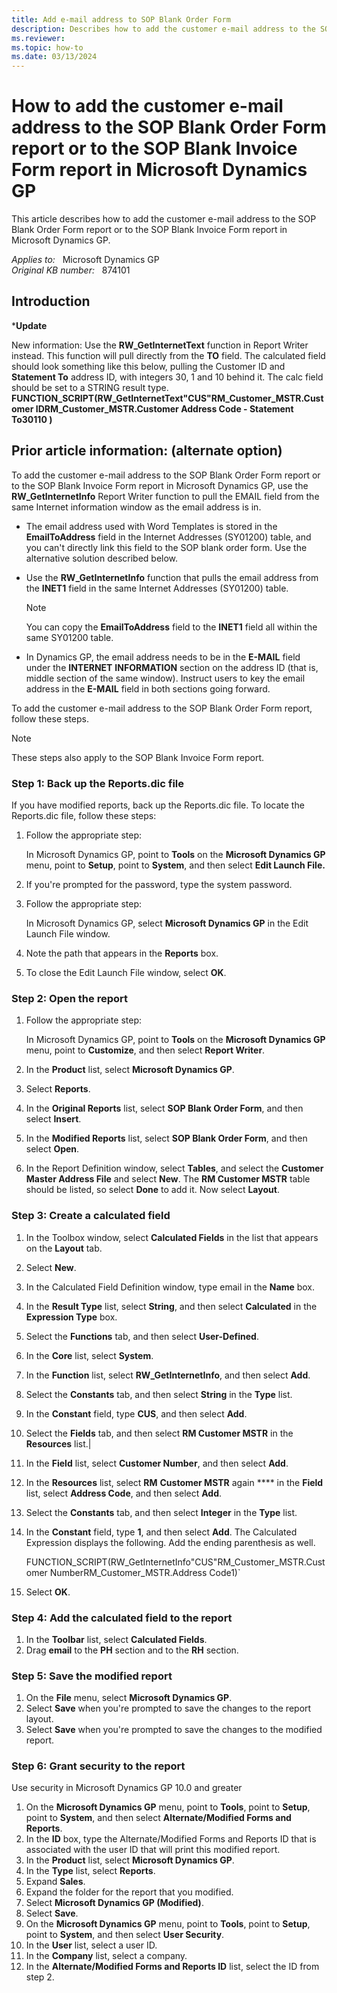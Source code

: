 ```yaml
---
title: Add e-mail address to SOP Blank Order Form
description: Describes how to add the customer e-mail address to the SOP Blank Order Form report or to the SOP Blank Invoice Form report in Microsoft Dynamics GP.
ms.reviewer:
ms.topic: how-to
ms.date: 03/13/2024
---
```

# How to add the customer e-mail address to the SOP Blank Order Form report or to the SOP Blank Invoice Form report in Microsoft Dynamics GP

This article describes how to add the customer e-mail address to the SOP Blank Order Form report or to the SOP Blank Invoice Form report in Microsoft Dynamics GP.

_Applies to:_ &nbsp; Microsoft Dynamics GP  
_Original KB number:_ &nbsp; 874101

## Introduction

***Update**

New information: Use the **RW_GetInternetText** function in Report Writer instead. This function will pull directly from the **TO** field. The calculated field should look something like this below, pulling the Customer ID and **Statement To** address ID, with integers 30, 1 and 10 behind it. The calc field should be set to a STRING result type.  
**FUNCTION_SCRIPT(RW_GetInternetText"CUS"RM_Customer_MSTR.Customer IDRM_Customer_MSTR.Customer Address Code - Statement To30110 )**

## Prior article information: (alternate option)

To add the customer e-mail address to the SOP Blank Order Form report or to the SOP Blank Invoice Form report in Microsoft Dynamics GP, use the **RW_GetInternetInfo** Report Writer function to pull the EMAIL field from the same Internet information window as the email address is in.

- The email address used with Word Templates is stored in the **EmailToAddress** field in the Internet Addresses (SY01200) table, and you can't directly link this field to the SOP blank order form. Use the alternative solution described below.
- Use the **RW_GetInternetInfo** function that pulls the email address from the **INET1** field in the same Internet Addresses (SY01200) table.

    > [!NOTE]
    > You can copy the **EmailToAddress** field to the **INET1** field all within the same SY01200 table.
- In Dynamics GP, the email address needs to be in the **E-MAIL** field under the **INTERNET** **INFORMATION** section on the address ID (that is, middle section of the same window).  Instruct users to key the email address in the **E-MAIL** field in both sections going forward.

To add the customer e-mail address to the SOP Blank Order Form report, follow these steps.

> [!NOTE]
> These steps also apply to the SOP Blank Invoice Form report.

### Step 1: Back up the Reports.dic file

If you have modified reports, back up the Reports.dic file. To locate the Reports.dic file, follow these steps:

1. Follow the appropriate step:

   In Microsoft Dynamics GP, point to **Tools** on the **Microsoft Dynamics GP** menu, point to **Setup**, point to **System**, and then select **Edit Launch File.**

2. If you're prompted for the password, type the system password.
3. Follow the appropriate step:

    In Microsoft Dynamics GP, select **Microsoft Dynamics GP** in the Edit Launch File window.

4. Note the path that appears in the **Reports** box.
5. To close the Edit Launch File window, select **OK**.

### Step 2: Open the report

1. Follow the appropriate step:

    In Microsoft Dynamics GP, point to **Tools** on the **Microsoft Dynamics GP** menu, point to **Customize**, and then select **Report Writer**.

1. In the **Product** list, select **Microsoft Dynamics GP**.
1. Select **Reports**.
1. In the **Original Reports** list, select **SOP Blank Order Form**, and then select **Insert**.
1. In the **Modified Reports** list, select **SOP Blank Order Form**, and then select **Open**.
1. In the Report Definition window, select **Tables**, and select the **Customer Master Address File** and select **New**. The **RM Customer MSTR** table should be listed, so select **Done** to add it. Now select **Layout**.

### Step 3: Create a calculated field

1. In the Toolbox window, select **Calculated Fields** in the list that appears on the **Layout** tab.
2. Select **New**.
3. In the Calculated Field Definition window, type email in the **Name** box.
4. In the **Result Type** list, select **String**, and then select **Calculated** in the **Expression Type** box.
5. Select the **Functions** tab, and then select **User-Defined**.
6. In the **Core** list, select **System**.
7. In the **Function** list, select **RW_GetInternetInfo**, and then select **Add**.
8. Select the **Constants** tab, and then select **String** in the **Type** list.
9. In the **Constant** field, type **CUS**, and then select **Add**.
10. Select the **Fields** tab, and then select **RM Customer MSTR** in the **Resources** list.|
11. In the **Field** list, select **Customer Number**, and then select **Add**.
12. In the **Resources** list, select **RM** **Customer MSTR** again **** in the **Field** list, select **Address Code**, and then select **Add**.
13. Select the **Constants** tab, and then select **Integer** in the **Type** list.
14. In the **Constant** field, type **1**, and then select **Add**. The Calculated Expression displays the following. Add the ending parenthesis as well.

    FUNCTION_SCRIPT(RW_GetInternetInfo"CUS"RM_Customer_MSTR.Customer NumberRM_Customer_MSTR.Address Code1)`

15. Select **OK**.

### Step 4: Add the calculated field to the report

1. In the **Toolbar** list, select **Calculated Fields**.
2. Drag **email** to the **PH** section and to the **RH** section.

### Step 5: Save the modified report

1. On the **File** menu, select **Microsoft Dynamics GP**.
2. Select **Save** when you're prompted to save the changes to the report layout.
3. Select **Save** when you're prompted to save the changes to the modified report.

### Step 6: Grant security to the report

Use security in Microsoft Dynamics GP 10.0 and greater

1. On the **Microsoft Dynamics GP** menu, point to **Tools**, point to **Setup**, point to **System**, and then select **Alternate/Modified Forms and Reports**.
2. In the **ID** box, type the Alternate/Modified Forms and Reports ID that is associated with the user ID that will print this modified report.
3. In the **Product** list, select **Microsoft Dynamics GP**.
4. In the **Type** list, select **Reports**.
5. Expand **Sales**.
6. Expand the folder for the report that you modified.
7. Select **Microsoft Dynamics GP (Modified)**.
8. Select **Save**.
9. On the **Microsoft Dynamics GP** menu, point to **Tools**, point to **Setup**, point to **System**, and then select **User Security**.
10. In the **User** list, select a user ID.
11. In the **Company** list, select a company.
12. In the **Alternate/Modified Forms and Reports ID** list, select the ID from step 2.
